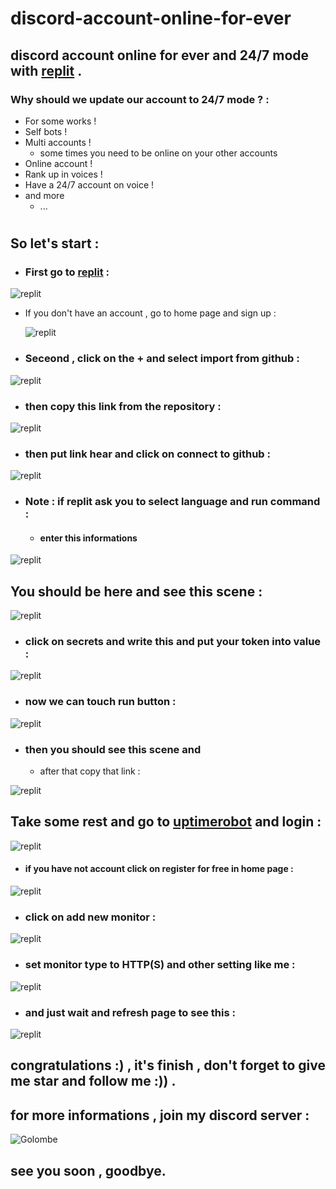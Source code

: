 # discord-account-online-for-ever
## discord account online for ever and 24/7 mode with **[replit](https://replit.com)** . 


### Why should we update our account to 24/7 mode ? :
* For some works !
* Self bots !
* Multi accounts !
  * some times you need to be online on your other accounts 
* Online account !
* Rank up in voices !
* Have a 24/7 account on voice !
* and more
  * ...

#

## So let's start : 

* ### First go to [replit](replit.com) :

![replit](https://cdn.discordapp.com/attachments/958732975879630909/969216710324404274/2022-04-28_17_10_07-Home_-_Replit.png)

* If you don't have an account , go to home page and sign up :
 
     ![replit](https://cdn.discordapp.com/attachments/958732975879630909/969217656353849404/2022-04-28_17_14_10-The_collaborative_browser_based_IDE_-_Replit.png)

* ### Seceond , click on the + and select import from github : 

![replit](https://cdn.discordapp.com/attachments/958732975879630909/969219204299501608/2022-04-28_17_18_27-Home_-_Replit.png)

* ### then copy this link from the repository :

![replit](https://cdn.discordapp.com/attachments/958732975879630909/969219662908882994/2022-04-28_17_21_52-Seyed-Gsm_discord-account-online-for-ever__discord_account_online_for_ever_and_2.png)

* ### then put link hear and click on connect to github : 

![replit](https://cdn.discordapp.com/attachments/958732975879630909/969221058429345822/2022-04-28_17_26_57-Home_-_Replit.png)

* ### Note : if replit ask you to select language and run command :
  * #### enter this informations
![replit](https://cdn.discordapp.com/attachments/958732975879630909/969222819500134460/2022-04-28_17_34_45-README.md_-_discord-account-online-for-ever-1_-_Replit.png)

## You should be here and see this scene : 

![replit](https://cdn.discordapp.com/attachments/958732975879630909/969223555445301319/2022-04-28_17_37_38-main.py_-_discord-account-online-for-ever_-_Replit.png)

* ### click on secrets and write this and put your token into value : 

![replit](https://cdn.discordapp.com/attachments/958732975879630909/969225780762673182/2022-04-28_17_46_31-main.py_-_discord-account-online-for-ever_-_Replit.png)

* ### now we can touch run button : 

![replit](https://cdn.discordapp.com/attachments/958732975879630909/969224246322679818/2022-04-28_17_40_26-main.py_-_discord-account-online-for-ever_-_Replit.png)

* ### then you should see this scene and 
  * after that copy that link : 

![replit](https://cdn.discordapp.com/attachments/958732975879630909/969227865805705246/2022-04-28_17_52_45-main.py_-_discord_stream-4_-_Replit.png)

## Take some rest and go to [uptimerobot](https://uptimerobot.com) and login :

![replit](https://cdn.discordapp.com/attachments/958732975879630909/969231723202236426/2022-04-28_18_10_01-UptimeRobot__Free_Website_Monitoring_Service.png)


* #### if you have not account click on **register** for free in home page : 

![replit](https://cdn.discordapp.com/attachments/958732975879630909/969233338202198066/2022-04-28_18_11_11-UptimeRobot__Free_Website_Monitoring_Service.png)


* ### click on add new monitor :

![replit](https://cdn.discordapp.com/attachments/958732975879630909/969233495270498344/2022-04-28_18_13_50-Dashboard___UptimeRobot.png)

* ### set monitor type to **HTTP(S)** and other setting like me : 

![replit](https://cdn.discordapp.com/attachments/958732975879630909/969234499915374673/2022-04-28_18_19_50-Dashboard___UptimeRobot.png)

* ### and just wait and refresh page to see this : 

![replit](https://cdn.discordapp.com/attachments/958732975879630909/969234797660602418/2022-04-28_18_22_19-Dashboard___UptimeRobot.png)



## congratulations :) , it's finish , don't forget to give me star and follow me :)) . 

## for more informations , join my discord server : 
![Golombe](https://discordapp.com/api/guilds/862358064681320469/widget.png?style=banner4)


## see you soon , goodbye.
